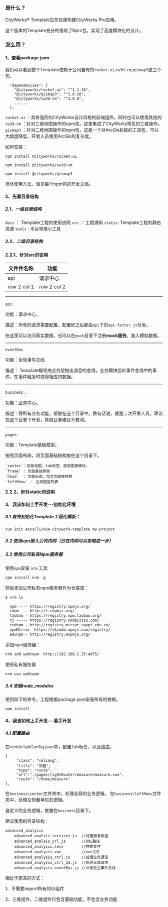 ### 是什么？

CityWorks® Template旨在快速构建CityWorks Pro应用。

这个版本的Template充分的借助了Npm包，实现了高度模块化的设计。



### 怎么用？

#### 1、查看package.json

我们可以看到整个Template依赖于公司自有的`rocket-ui`,`cw3d-cm`,`gismap3`这三个包。

```
  "dependencies": {
    "@cityworks/rocket-ui": "^1.1.16",
    "@cityworks/gismap3": "^1.0.26",
    "@cityworks/cw3d-cm": "^2.0.0",
    ......
  },
```
`rocket-ui` ：具有强烈的CityWorks设计风格的前端组件。同时也可以使用其他的
`cw3d-cm`   ：针对三维地图操作的npm包，这里集成了CityWorks常见的三维操作。
`gismap3`   ：针对二维地图操作的npm包，这是一个对ArcGis封装的工具包，可以大幅度降低，开发人员使用ArcGis的复杂度。

如何安装：

```
npm install @cityworks/rocket-ui

npm install @cityworks/cw3d-cm

npm install @cityworks/gismap3
```

具体使用方法，请见每个npm包的开发文档。


#### 2、先看目录结构

##### 2.1、一级目录结构
`docs`  ： Template工程的使用说明
`src`   ： 工程源码
`static`:  Template工程的静态资源
`tools` :  平台常用小工具
##### 2.2、二级目录结构

**2.2.1、针对src的说明**

文件件名称 | 功能
---|---
api | 请求中心
row 2 col 1 | row 2 col 2

---
`api`:

功能：请求中心。

描述：所有的请求需要配置，配置好之后都由`api`下的`api-factor.js`分发。

在这里可以访问真实数据，也可以在`mock`目录下注册**mock服务**，接入模拟数据。

---

`eventBus`

功能：全局事件总线

描述： Template框架向业务层抛出消息的总线，业务模块监听事件总线中的事件，在事件触发时取得相应的数据。

---

`business`：

功能：业务中心。

描述：将所有业务功能，都放在这个目录中。换句话说，就是二次开发人员，建议在这个目录下开发，其他目录建议不要动。

---

`pages`:

功能：Template基础框架。

按照页面布局，将页面基础结构放在这个目录下。

    `center`：存放地图、tab标签、底部图表模块。
    `frame` : 页面基础骨架
    `head`  : 页面头部，包含页面按钮等
    `leftMenu` ： 左侧图层列表


**2.2.2、针对static的说明**


#### 3、我该如何上手开发---初始化环境

##### 3.1 首先初始化Template工程化模板：
```
vue init AscsCli/Vue-citywork-template my-project
```

##### 3.2 使用vpn接入公司内网（已在内网可以忽略这一步）

##### 3.3 使用公司私有Npm服务器

使用`npm`安装 `nrm` 工具:

```html
npm install nrm -g
```

然后添加公司私有npm服务器作为仓库源：

```html
$ nrm ls

  npm ---- https://registry.npmjs.org/
  cnpm --- http://r.cnpmjs.org/
  taobao - https://registry.npm.taobao.org/
  nj ----- https://registry.nodejitsu.com/
  rednpm - http://registry.mirror.cqupt.edu.cn/
  npmMirror  https://skimdb.npmjs.com/registry/
  edunpm - http://registry.enpmjs.org/
```

添加npm服务器：
```html
nrm add webteam  http://192.168.2.25:4875/
```

使用私有服务器
```html
nrm use webteam
```

##### 3.4 安装node_modules

使用如下的命令，工程根据package.json安装所有的依赖。

```
npm install
```

#### 4、我该如何上手开发---着手开发

##### 4.1 配置路由

在centerTabConfig.json中，配置Tab标签，以及路由。


```
{
     "class": "celiang",
     "title": "测量",
     "type": "route",
     "url":"./pages/rightRouter/measure/measure.vue",
     "route": "/home/measure"
},

```


在`business\center`文件夹中，处理全局的业务逻辑。
在`business\leftMenu`文件夹中，处理左侧餐单栏的逻辑。

自定义的业务逻辑，放置在`business`目录下。

建议使用的目录结构：

```
advanced_analysis
    advanced_analsis_services.js  //处理服务数据
    advanced_analsis_url.js       //URL路径
    advanced_analysis.less        //样式文件
    advanced_analysis.vue         //vue文件
    advanced_analysis_ctrl.js     //处理业务逻辑
    advanced_analysis_ctrl_3d.js  //处理三维请求
    advanced_analysis_eventBus.js //业务独立事件总线
```

相比于原来的方式：

1、不需要import所有的UI组件

2、三维组件、二维组件只包含基础功能，不包含业务功能


